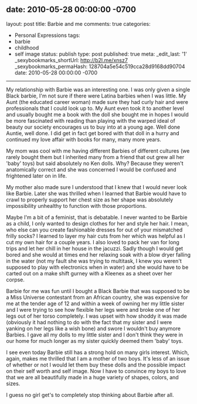 date: 2010-05-28 00:00:00 -0700
---
layout: post
title: Barbie and me
comments: true
categories:
- Personal Expressions
tags:
- barbie
- childhood
- self image
status: publish
type: post
published: true
meta:
  _edit_last: '1'
  _sexybookmarks_shortUrl: http://b2l.me/xnsz7
  _sexybookmarks_permaHash: 128704a5e54c519cca28d9168dd90704
date: 2010-05-28 00:00:00 -0700
---
My relationship with Barbie was an interesting one.  I was only given a single Black barbie, I'm not sure if there were Latina barbies when I was little.  My Aunt (the educated career woman) made sure they had curly hair and were professionals that I could look up to.  My Aunt even took it to another level and usually bought me a book with the doll she bought me in hopes I would be more fascinated with reading than playing with the warped ideal of beauty our society encourages us to buy into at a young age.  Well done Auntie, well done.  I did get in fact get bored with that doll in a hurry and continued my love affair with books for many, many more years.

My mom was cool with me having different Barbies of different cultures (we rarely bought them but I inherited many from a friend that out grew all her 'baby' toys) but said absolutely no Ken dolls.  Why?  Because they weren't anatomically correct and she was concerned I would be confused and frightened later on in life.  

My mother also made sure I understood that I knew that I would never look like Barbie.  Later she was thrilled when I learned that Barbie would have to crawl to properly support her chest size as her shape was absolutely impossibility unhealthy to function with those proportions.

Maybe I'm a bit of a feminist, that is debatable.  I never wanted to be Barbie as a child, I only wanted to design clothes for her and style her hair.  I mean, who else can you create fashionable dresses for out of your mismatched frilly socks?  I learned to layer my hair cuts from her which was helpful as I cut my own hair for a couple years.  I also loved to pack her van for long trips and let her chill in her house in the jacuzzi.  Sadly though I would get bored and she would at times end her relaxing soak with a blow dryer falling in the water (not my fault she was trying to multitask, I knew you weren't supposed to play with electronics when in water) and she would have to be carted out on a make shift gurney with a Kleenex as a sheet over her corpse.  

Barbie for me was fun until I bought a Black Barbie that was supposed to be a Miss Universe contestant from an African country, she was expensive for me at the tender age of 12 and within a week of owning her my little sister and I were trying to see how flexible her legs were and broke one of her legs out of her torso completely.  I was upset with how shoddy it was made (obviously it had nothing to do with the fact that my sister and I were yanking on her legs like a wish bone) and swore I wouldn't buy anymore Barbies.  I gave all my dolls to my little sister and I don't think they were in our home for much longer as my sister quickly deemed them 'baby' toys.  

I see even today Barbie still has a strong hold on many girls interest.  Which, again, makes me thrilled that I am a mother of two boys.  It's less of an issue of whether or not I would let them buy these dolls and the possible impact on their self worth and self image.  Now I have to convince my boys to love that we are all beautifully made in a huge variety of shapes, colors, and sizes.  

I guess no girl get's to completely stop thinking about Barbie after all.

